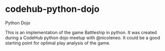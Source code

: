 # codehub-python-dojo
Python Dojo

This is an implementation of the game Battleship in python. It was created during a CodeHub python dojo meetup with @nicoleneo. It could be a good starting point for optimal play analysis of the game.
